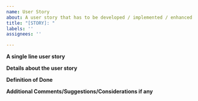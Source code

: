 ```yaml
---
name: User Story
about: A user story that has to be developed / implemented / enhanced
title: "[STORY]: "
labels: ''
assignees: ''

---
```


**A single line user story**

**Details about the user story**

**Definition of Done**

**Additional Comments/Suggestions/Considerations if any**
